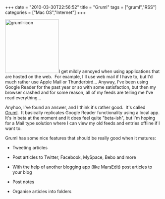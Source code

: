 +++
date = "2010-03-30T22:56:52"
title = "Gruml"
tags = ["gruml","RSS"]
categories = ["Mac OS","Internet"]
+++

[<img src="http://hashbang0.com/wp-content/uploads/2010/07/Gruml.png" width="173" height="173" class="alignleft size-medium wp-image-906" title="gruml-icon" />][1]I get mildly annoyed when using applications that are hosted on the web.  For example, I'll use web mail if I have to, but I'd much rather use Apple Mail or Thunderbird... 
Anyway, I've been using Google Reader for the past year or so with some satisfaction, but then my browser crashed and for some reason, all of my feeds are telling me I've read everything... 
 
Anyhoo, I've found an answer, and I think it's rather good.  It's called [Gruml][2].  It basically replicates Google Reader functionality using a local app.  It's in beta at the moment and it does feel quite "beta-ish", but I'm hoping for a Mail type solution where I can view my old feeds and entries offline if I want to. 
 
Gruml has some nice features that should be really good when it matures: 

* Tweeting articles
* Post articles to Twitter, Facebook, MySpace, Bebo and more
* With the help of another blogging app (like MarsEdit) post articles to your blog
* Post notes
* Organise articles into folders 


  [1]: http://hashbang0.com/wp-content/uploads/2010/07/Gruml.png
  [2]: http://www.grumlapp.com/
